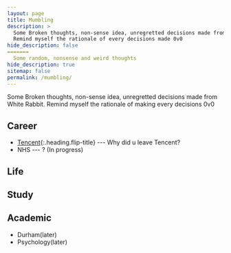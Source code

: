 ```yaml
---
layout: page
title: Mumbling
description: >
  Some Broken thoughts, non-sense idea, unregretted decisions made from White Rabbit.
  Remind myself the rationale of every decisions made 0v0
hide_description: false
=======
  Some random, nonsense and weird thoughts
hide_description: true
sitemap: false
permalink: /mumbling/
---
```

Some Broken thoughts, non-sense idea, unregretted decisions made from White Rabbit.
Remind myself the rationale of making every decisions 0v0

## Career
* [Tencent](tencent.md){:.heading.flip-title} --- Why did u leave Tencent?
* NHS --- ? (In progress)

## Life

## Study

## Academic
* Durham(later)
* Psychology(later)


<!---* [LICENSE]{:.heading.flip-title} --- The license of this project.
[LICENSE]: ../LICENSE.md
--->